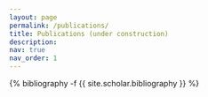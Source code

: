 ```yaml
---
layout: page
permalink: /publications/
title: Publications (under construction)
description:  
nav: true
nav_order: 1
---
```

<!-- _pages/publications.md -->
<div class="publications">

{% bibliography -f {{ site.scholar.bibliography }} %}

</div>
